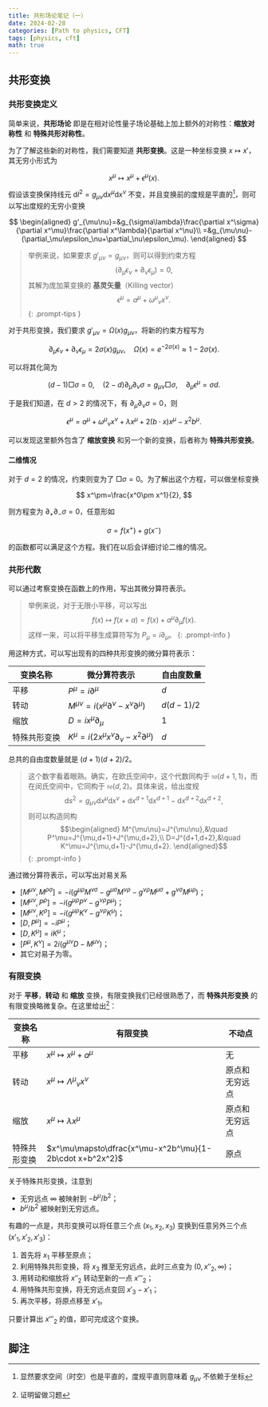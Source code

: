 ```yaml
---
title: 共形场论笔记（一）
date: 2024-02-28
categories: [Path to physics, CFT]
tags: [physics, cft]
math: true
---
```


## 共形变换

### 共形变换定义

简单来说，**共形场论** 即是在相对论性量子场论基础上加上额外的对称性：**缩放对称性** 和 **特殊共形对称性**。

为了了解这些新的对称性，我们需要知道 **共形变换**。这是一种坐标变换 $x\mapsto x'$，其无穷小形式为

$$
x^\mu\mapsto x^\mu+\epsilon^\mu(x).
$$

假设该变换保持线元 $\mathrm{d}l^2=g_{\mu\nu}\mathrm{d}x^\mu\mathrm{d}x^\nu$ 不变，并且变换前的度规是平直的[^flat]，则可以写出度规的无穷小变换

$$
\begin{aligned}
g'_{\mu\nu}=&g_{\sigma\lambda}\frac{\partial x^\sigma}{\partial x^\mu}\frac{\partial x^\lambda}{\partial x^\nu}\\
=&g_{\mu\nu}-(\partial_\mu\epsilon_\nu+\partial_\nu\epsilon_\mu).
\end{aligned}
$$

> 举例来说，如果要求 $g'_{\mu\nu}=g_{\mu\nu}$，则可以得到约束方程
> $$(\partial_\mu\epsilon_\nu+\partial_\nu\epsilon_\mu)=0,$$
> 其解为庞加莱变换的 **基灵矢量**（Killing vector）
> $$\epsilon^\mu=a^\mu+\omega^\mu{}_\nu x^\nu.$$
{: .prompt-tips }

对于共形变换，我们要求 $g'_{\mu\nu}=\Omega(x)g_{\mu\nu}$，将新的约束方程写为

$$
\partial_\mu\epsilon_\nu+\partial_\nu\epsilon_\mu=2\sigma(x) g_{\mu\nu},\quad\Omega(x)=e^{-2\sigma(x)}\approx 1-2\sigma(x).
$$

可以将其化简为

$$
(d-1)\Box\sigma=0,\quad(2-d)\partial_\mu\partial_\nu\sigma=g_{\mu\nu}\Box\sigma,\quad\partial_\mu\epsilon^\mu=\sigma d.
$$

于是我们知道，在 $d>2$ 的情况下，有 $\partial_\mu\partial_\nu\sigma=0$，则

$$
\epsilon^\mu=a^\mu+\omega^\mu{}_\nu x^\nu+\lambda x^\mu+2(b\cdot x)x^\mu-x^2b^\mu.
$$

可以发现这里额外包含了 **缩放变换** 和另一个新的变换，后者称为 **特殊共形变换**。

#### 二维情况

对于 $d=2$ 的情况，约束则变为了 $\Box\sigma=0$。为了解出这个方程，可以做坐标变换

$$
x^\pm=\frac{x^0\pm x^1}{2},
$$

则方程变为 $\partial_+\partial_-\sigma=0$，任意形如

$$
\sigma=f(x^+)+g(x^-)
$$

的函数都可以满足这个方程。我们在以后会详细讨论二维的情况。

### 共形代数

可以通过考察变换在函数上的作用，写出其微分算符表示。

> 举例来说，对于无限小平移，可以写出
> $$f(x)\mapsto f(x+a)=f(x)+a^\mu\partial_\mu f(x).$$
> 这样一来，可以将平移生成算符写为 $P_\mu=i\partial_\mu$。
{: .prompt-info }

用这种方式，可以写出现有的四种共形变换的微分算符表示：

|变换名称|微分算符表示|自由度数量|
|---|---|---|
| 平移 | $P^\mu=i\partial^\mu$ | $d$ |
| 转动 | $M^{\mu\nu}=i(x^\mu\partial^\nu-x^\nu\partial^\mu)$ | $d(d-1)/2$ |
| 缩放 | $D=ix^\mu\partial_\mu$ | $1$ |
| 特殊共形变换 | $K^\mu=i(2x^\mu x^\nu\partial_\nu-x^2\partial^\mu)$ | $d$ |

总共的自由度数量就是 $(d+1)(d+2)/2$。

> 这个数字看着眼熟。确实，在欧氏空间中，这个代数同构于 $\mathfrak{so}(d+1,1)$，而在闵氏空间中，它同构于 $\mathfrak{so}(d,2)$。具体来说，给出度规
> $$\mathrm{d}s^2=g_{\mu\nu}\mathrm{d}x^\mu\mathrm{d}x^\nu+\mathrm{d}x^{d+1}\mathrm{d}x^{d+1}-\mathrm{d}x^{d+2}\mathrm{d}x^{d+2},$$
> 则可以构造同构
> $$\begin{aligned}
M^{\mu\nu}=J^{\mu\nu},&\quad P^\mu=J^{\mu,d+1}+J^{\mu,d+2},\\
D=J^{d+1,d+2},&\quad K^\mu=J^{\mu,d+1}-J^{\mu,d+2}.
\end{aligned}$$
{: .prompt-info }

通过微分算符表示，可以写出对易关系
- $[M^{\mu\nu},M^{\rho\sigma}]=-i(g^{\mu\rho}M^{\nu\sigma}-g^{\mu\sigma}M^{\nu\rho}-g^{\nu\rho}M^{\mu\sigma}+g^{\nu\sigma}M^{\mu\rho})$；
- $[M^{\mu\nu},P^\rho]=-i(g^{\mu\rho}P^\nu-g^{\nu\rho}P^\mu)$；
- $[M^{\mu\nu},K^\rho]=-i(g^{\mu\rho}K^\nu-g^{\nu\rho}K^\mu)$；
- $[D,P^\mu]=-iP^\mu$；
- $[D,K^\mu]=iK^\mu$；
- $[P^\mu,K^\nu]=2i(g^{\mu\nu}D-M^{\mu\nu})$；
- 其它对易子为零。

### 有限变换

对于 **平移**，**转动** 和 **缩放** 变换，有限变换我们已经很熟悉了，而 **特殊共形变换** 的有限变换略微复杂。在这里给出[^proof]：

| 变换名称 | 有限变换 | 不动点 |
|---|---|---|
| 平移 | $x^\mu\mapsto x^\mu+a^\mu$ | 无 |
| 转动 | $x^\mu\mapsto \Lambda^\mu{}_\nu x^\nu$ | 原点和无穷远点 |
| 缩放 | $x^\mu\mapsto \lambda x^\mu$ | 原点和无穷远点 |
| 特殊共形变换 | $x^\mu\mapsto\dfrac{x^\mu-x^2b^\mu}{1-2b\cdot x+b^2x^2}$ | 原点 |

关于特殊共形变换，注意到
- 无穷远点 $\infty$ 被映射到 $-b^\mu/b^2$；
- $b^\mu/b^2$ 被映射到无穷远点。

有趣的一点是，共形变换可以将任意三个点 $(x_1,x_2,x_3)$ 变换到任意另外三个点 $(x'_1,x'_2,x'_3)$：
1. 首先将 $x_1$ 平移至原点；
1. 利用特殊共形变换，将 $x_3$ 推至无穷远点，此时三点变为 $(0,x''_2,\infty)$；
1. 用转动和缩放将 $x''_2$ 转动至新的一点 $x'''_2$；
1. 用特殊共形变换，将无穷远点变回 $x'_3-x'_1$；
1. 再次平移，将原点移至 $x'_1$。

只要计算出 $x'''_2$ 的值，即可完成这个变换。

## 脚注

[^flat]: 显然要求空间（时空）也是平直的，度规平直则意味着 $g_{\mu\nu}$ 不依赖于坐标
[^proof]: 证明留做习题